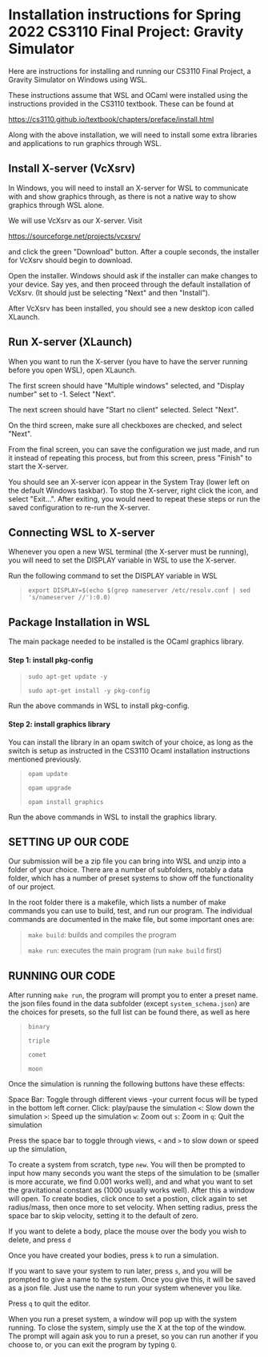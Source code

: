 # Installation instructions for Spring 2022 CS3110 Final Project: Gravity Simulator

Here are instructions for installing and running our CS3110 Final Project, 
a Gravity Simulator on Windows using WSL.

These instructions assume that WSL and OCaml were installed using the 
instructions provided in the CS3110 textbook. These can be found at

https://cs3110.github.io/textbook/chapters/preface/install.html


Along with the above installation, we will need to install some extra libraries
and applications to run graphics through WSL. 



## Install X-server (VcXsrv)

In Windows, you will need to install an X-server for WSL to communicate with
and show graphics through, as there is not a native way to show graphics through
WSL alone.

We will use VcXsrv as our X-server. Visit 

https://sourceforge.net/projects/vcxsrv/ 

and click the green "Download" button. After a couple seconds, the installer 
for VcXsrv should begin to download. 

Open the installer. Windows should ask if the installer can make changes to your
device. Say yes, and then proceed through the default installation of VcXsrv.
(It should just be selecting "Next" and then "Install").

After VcXsrv has been installed, you should see a new desktop icon called
XLaunch. 



## Run X-server (XLaunch)

When you want to run the X-server (you have to have the server running before
you open WSL), open XLaunch.

The first screen should have "Multiple windows" selected, and "Display number"
set to -1. Select "Next".

The next screen should have "Start no client" selected. Select "Next".

On the third screen, make sure all checkboxes are checked, and select "Next".

From the final screen, you can save the configuration we just made, and run it
instead of repeating this process, but from this screen, press "Finish" to start
the X-server.

You should see an X-server icon appear in the System Tray (lower left on the
default Windows taskbar). To stop the X-server, right click the icon, and select
"Exit...". After exiting, you would need to repeat these steps or run the saved
configuration to re-run the X-server.



## Connecting WSL to X-server

Whenever you open a new WSL terminal (the X-server must be running), you will
need to set the DISPLAY variable in WSL to use the X-server.

Run the following command to set the DISPLAY variable in WSL

>`export DISPLAY=$(echo $(grep nameserver /etc/resolv.conf | sed 's/nameserver //'):0.0)`



## Package Installation in WSL

The main package needed to be installed is the OCaml graphics library.

#### Step 1: install pkg-config

>`sudo apt-get update -y`
>
>`sudo apt-get install -y pkg-config`

Run the above commands in WSL to install pkg-config.

#### Step 2: install graphics library

You can install the library in an opam switch of your choice, as long as the
switch is setup as instructed in the CS3110 Ocaml installation instructions 
mentioned previously.

>`opam update`
>
>`opam upgrade`
>
>`opam install graphics`

Run the above commands in WSL to install the graphics library.



## SETTING UP OUR CODE

Our submission will be a zip file you can bring into WSL and unzip into a folder
of your choice. There are a number of subfolders, notably a data folder, which
has a number of preset systems to show off the functionality of our project. 

In the root folder there is a makefile, which lists a number of make commands
you can use to build, test, and run our program. The individual commands are
documented in the make file, but some important ones are:

>`make build`: builds and compiles the program
>
>`make run`: executes the main program (run `make build` first)



## RUNNING OUR CODE

After running `make run`, the program will prompt you to enter a preset name. the
json files found in the data subfolder (except `system_schema.json`) are the
choices for presets, so the full list can be found there, as well as here

>`binary`
>
>`triple`
>
>`comet`
>
>`moon`

Once the simulation is running the following buttons have these effects:

Space Bar: Toggle through different views -your current focus will be typed in 
           the bottom left corner.
Click: play/pause the simulation
`<`: Slow down the simulation
`>`: Speed up the simulation
`w`: Zoom out
`s`: Zoom in 
`q`: Quit the simulation


Press the space bar to toggle through views, `<` and `>` to slow down or speed up the simulation, 

To create a system from scratch, type `new`. You will then be prompted to input 
how many seconds you want the steps of the simulation to be (smaller is more 
accurate, we find 0.001 works well), and and what you want to set the 
gravitational constant as (1000 usually works well). After this a window will 
open. To create bodies, click once to set a postion, click again to set 
radius/mass, then once more to set velocity. When setting radius, press the 
space bar to skip velocity, setting it to the default of zero. 

If you want to delete a body, place the mouse over the body you wish to delete,
and press `d`

Once you have created your bodies, press `k` to run a simulation. 

If you want to save your system to run later, press `s`, and you will be 
prompted to give a name to the system. Once you give this, it will be saved as 
a json file. Just use the name to run your system whenever you like. 

Press `q` to quit the editor. 

When you run a preset system, a window will pop up with the system running.
To close the system, simply use the X at the top of the window. The prompt will
again ask you to run a preset, so you can run another if you choose to, or you
can exit the program by typing `Q`.